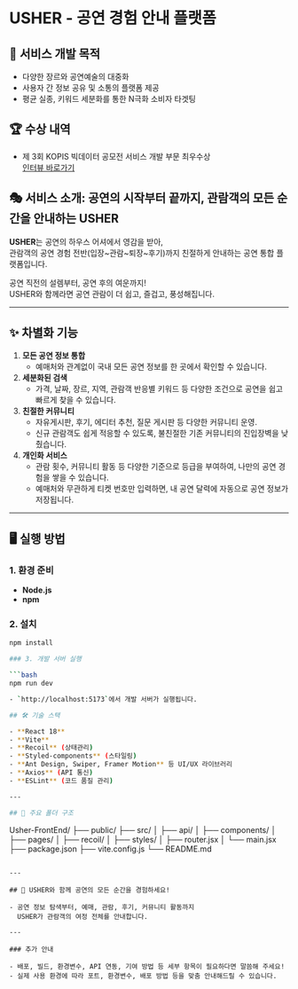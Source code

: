 # USHER - 공연 경험 안내 플랫폼

## 🎯 서비스 개발 목적

- 다양한 장르와 공연예술의 대중화
- 사용자 간 정보 공유 및 소통의 플랫폼 제공
- 평균 실종, 키워드 세분화를 통한 N극화 소비자 타겟팅

## 🏆 수상 내역

- 제 3회 KOPIS 빅데이터 공모전 서비스 개발 부문 최우수상  
  [인터뷰 바로가기](https://blog.naver.com/gokams_kopis/223247413344)

## 🎭 서비스 소개: 공연의 시작부터 끝까지, 관람객의 모든 순간을 안내하는 USHER

**USHER**는 공연의 하우스 어셔에서 영감을 받아,  
관람객의 공연 경험 전반(입장~관람~퇴장~후기)까지 친절하게 안내하는 공연 통합 플랫폼입니다.

공연 직전의 설렘부터, 공연 후의 여운까지!  
USHER와 함께라면 공연 관람이 더 쉽고, 즐겁고, 풍성해집니다.

---

## ✨ 차별화 기능

1. **모든 공연 정보 통합**
   - 예매처와 관계없이 국내 모든 공연 정보를 한 곳에서 확인할 수 있습니다.
2. **세분화된 검색**
   - 가격, 날짜, 장르, 지역, 관람객 반응별 키워드 등 다양한 조건으로 공연을 쉽고 빠르게 찾을 수 있습니다.
3. **친절한 커뮤니티**
   - 자유게시판, 후기, 에디터 추천, 질문 게시판 등 다양한 커뮤니티 운영.
   - 신규 관람객도 쉽게 적응할 수 있도록, 불친절한 기존 커뮤니티의 진입장벽을 낮췄습니다.
4. **개인화 서비스**
   - 관람 횟수, 커뮤니티 활동 등 다양한 기준으로 등급을 부여하여, 나만의 공연 경험을 쌓을 수 있습니다.
   - 예매처와 무관하게 티켓 번호만 입력하면, 내 공연 달력에 자동으로 공연 정보가 저장됩니다.

---

## 🖥️ 실행 방법

### 1. 환경 준비

- **Node.js**
- **npm**

### 2. 설치

````bash
npm install

### 3. 개발 서버 실행

```bash
npm run dev

- `http://localhost:5173`에서 개발 서버가 실행됩니다.

## 🛠️ 기술 스택

- **React 18**
- **Vite**
- **Recoil** (상태관리)
- **Styled-components** (스타일링)
- **Ant Design, Swiper, Framer Motion** 등 UI/UX 라이브러리
- **Axios** (API 통신)
- **ESLint** (코드 품질 관리)

---

## 📁 주요 폴더 구조

````

Usher-FrontEnd/
├── public/
├── src/
│ ├── api/
│ ├── components/
│ ├── pages/
│ ├── recoil/
│ ├── styles/
│ ├── router.jsx
│ └── main.jsx
├── package.json
├── vite.config.js
└── README.md

```

---

## 🙌 USHER와 함께 공연의 모든 순간을 경험하세요!

- 공연 정보 탐색부터, 예매, 관람, 후기, 커뮤니티 활동까지
  USHER가 관람객의 여정 전체를 안내합니다.

---

### 추가 안내

- 배포, 빌드, 환경변수, API 연동, 기여 방법 등 세부 항목이 필요하다면 말씀해 주세요!
- 실제 사용 환경에 따라 포트, 환경변수, 배포 방법 등을 맞춤 안내해드릴 수 있습니다.
```
